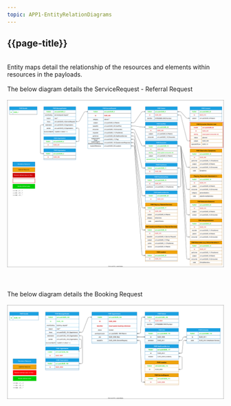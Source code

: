 ```yaml
---
topic: APP1-EntityRelationDiagrams
---
```


## {{page-title}}


<br>
Entity maps detail the relationship of the resources and elements within resources in the payloads. 
<br>
<br>
The below diagram details the ServiceRequest - Referral Request
<br>
<br>
<a href="https://raw.githubusercontent.com/NHSDigital/booking-and-referral-media/master/src/images/EntityMaps/EntityMapReferralRequest-1.0.0.svg" target="_blank"><img src="https://raw.githubusercontent.com/NHSDigital/booking-and-referral-media/master/src/images/EntityMaps/EntityMapReferralRequest-1.0.0.svg" width="1200"></img></a>
<br>
<br>
<br>
<br>
The below diagram details the Booking Request
<br>
<br>
<a href="https://raw.githubusercontent.com/NHSDigital/booking-and-referral-media/master/src/images/EntityMaps/EntityMapBookingRequest-1.0.0.svg" target="_blank"><img src="https://raw.githubusercontent.com/NHSDigital/booking-and-referral-media/master/src/images/EntityMaps/EntityMapBookingRequest-1.0.0.svg" width="1200"></img></a>

